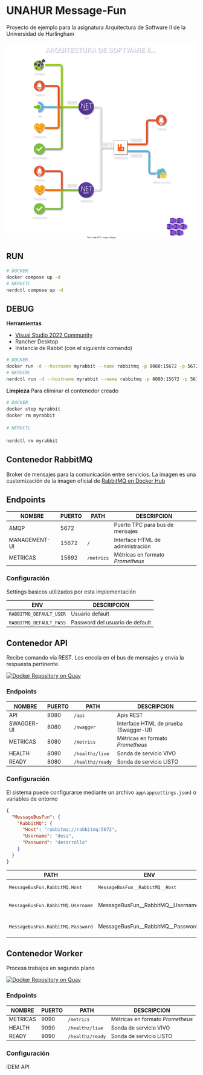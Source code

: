 # UNAHUR Message-Fun

Proyecto de ejemplo para la asignatura Arquitectura de Software II de la Universidad de Hurlingham

![diagrama](./docs/diagram.svg)

## RUN

```bash
# DOCKER
docker compose up -d
# NERDCTL
nerdctl compose up -d
```

## DEBUG

**Herramientas**

- [Visual Studio 2022 Community](https://visualstudio.microsoft.com/es/vs/community/)
- Rancher Desktop
- Instancia de Rabbit (con el siguiente comando)

```bash
# DOCKER
docker run -d --hostname myrabbit --name rabbitmq -p 8080:15672 -p 5672:5672 -e RABBITMQ_DEFAULT_USER=desa -e RABBITMQ_DEFAULT_PASS=desarrollo masstransit/rabbitmq:latest
# NERDCRL
nerdctl run -d --hostname myrabbit --name rabbitmq -p 8080:15672 -p 5672:5672 -e RABBITMQ_DEFAULT_USER=desa -e RABBITMQ_DEFAULT_PASS=desarrollo masstransit/rabbitmq:latest
```

**Limpieza**
Para eliminar el contenedor creado

```bash
# DOCKER
docker stop myrabbit
docker rm myrabbit

# NERDCTL

nerdctl rm myrabbit
```

## Contenedor RabbitMQ

Broker de mensajes para la comunicación entre servicios. La imagen es una customización de la imagen oficial de [RabbitMQ en Docker Hub](https://hub.docker.com/_/rabbitmq/)

## Endpoints

| NOMBRE        | PUERTO | PATH       | DESCRIPCION                      |
| ------------- | ------ | ---------- | -------------------------------- |
| AMQP          | 5672   |            | Puerto TPC para bus de mensajes  |
| MANAGEMENT-UI | 15672  | `/`        | Interface HTML de administración |
| METRICAS      | 15692  | `/metrics` | Métricas en formato *Prometheus* |

### Configuración

Settings basicos utilizados por esta implementación 

| ENV                     | DESCRIPCION                     |
| ----------------------- | ------------------------------- |
| `RABBITMQ_DEFAULT_USER` | Usuario default                 |
| `RABBITMQ_DEFAULT_PASS` | Password del usuario de default |

## Contenedor API

Recibe comando vía REST. Los encola en el bus de mensajes y envía la respuesta pertinente.

[![Docker Repository on Quay](https://quay.io/repository/unahur.arqsw/messagefun.api/status "Docker Repository on Quay")](https://quay.io/repository/unahur.arqsw/messagefun.api)

### Endpoints

| NOMBRE     | PUERTO | PATH             | DESCRIPCION                           |
| ---------- | ------ | ---------------- | ------------------------------------- |
| API        | 8080   | `/api`           | Apis REST                             |
| SWAGGER-UI | 8080   | `/swagger`       | Interface HTML de prueba (Swagger-UI) |
| METRICAS   | 8080   | `/metrics`       | Métricas en formato *Prometheus*      |
| HEALTH     | 8080   | `/healthz/live`  | Sonda de servicio VIVO                |
| READY      | 8080   | `/healthz/ready` | Sonda de servicio LISTO               |

### Configuración

El sistema puede configurarse mediante un archivo `app\appsettings.json`) o variables de entorno

```json
{
  "MessageBusFun": {
    "RabbitMQ": {
      "Host": "rabbitmq://rabbitmq:5672",
      "Username": "desa",
      "Password": "desarrollo"
    }
  }
}
```

| PATH                              | ENV                                | DESCRIPCION                      |
| --------------------------------- | ---------------------------------- | -------------------------------- |
| `MessageBusFun.RabbitMQ.Host`     | `MessageBusFun__RabbitMQ__Host`    | URI de Rabbit MQ                 |
| `MessageBusFun.RabbitMQ.Username` | MessageBusFun__RabbitMQ__Username` | Nombre de usuario de RabbitMQ    |
| `MessageBusFun.RabbitMQ.Password` | MessageBusFun__RabbitMQ__Password` | Password del usuario de RabbitMQ |

## Contenedor Worker

Procesa trabajos en segundo plano

[![Docker Repository on Quay](https://quay.io/repository/unahur.arqsw/messagefun.worker/status "Docker Repository on Quay")](https://quay.io/repository/unahur.arqsw/messagefun.worker)

### Endpoints

| NOMBRE   | PUERTO | PATH             | DESCRIPCION                      |
| -------- | ------ | ---------------- | -------------------------------- |
| METRICAS | 9090   | `/metrics`       | Métricas en formato *Prometheus* |
| HEALTH   | 9090   | `/healthz/live`  | Sonda de servicio VIVO           |
| READY    | 9090   | `/healthz/ready` | Sonda de servicio LISTO          |

### Configuración

IDEM API
